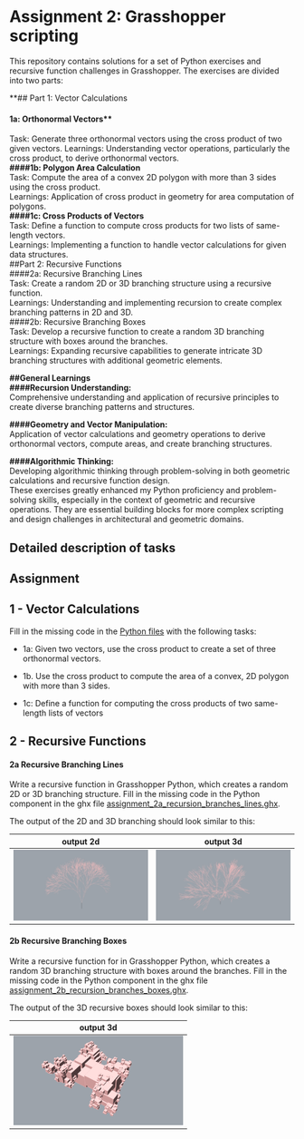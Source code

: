 # Assignment 2: Grasshopper scripting
This repository contains solutions for a set of Python exercises and recursive function challenges in Grasshopper. The exercises are divided into two parts:

**## Part 1: Vector Calculations<br />
#### 1a: Orthonormal Vectors**<br />
Task: Generate three orthonormal vectors using the cross product of two given vectors.
Learnings: Understanding vector operations, particularly the cross product, to derive orthonormal vectors.<br />
**####1b: Polygon Area Calculation**<br />
Task: Compute the area of a convex 2D polygon with more than 3 sides using the cross product.<br />
Learnings: Application of cross product in geometry for area computation of polygons.<br />
**####1c: Cross Products of Vectors**<br />
Task: Define a function to compute cross products for two lists of same-length vectors.<br />
Learnings: Implementing a function to handle vector calculations for given data structures.<br />
##Part 2: Recursive Functions<br />
####2a: Recursive Branching Lines<br />
Task: Create a random 2D or 3D branching structure using a recursive function.<br />
Learnings: Understanding and implementing recursion to create complex branching patterns in 2D and 3D.<br />
####2b: Recursive Branching Boxes<br />
Task: Develop a recursive function to create a random 3D branching structure with boxes around the branches.<br />
Learnings: Expanding recursive capabilities to generate intricate 3D branching structures with additional geometric elements.<br />

**##General Learnings<br />
####Recursion Understanding:**<br />
Comprehensive understanding and application of recursive principles to create diverse branching patterns and structures.<br />

**####Geometry and Vector Manipulation:**<br />
Application of vector calculations and geometry operations to derive orthonormal vectors, compute areas, and create branching structures.<br />

**####Algorithmic Thinking:**<br />
Developing algorithmic thinking through problem-solving in both geometric calculations and recursive function design.<br />
These exercises greatly enhanced my Python proficiency and problem-solving skills, especially in the context of geometric and recursive operations. They are essential building blocks for more complex scripting and design challenges in architectural and geometric domains.<br />


## Detailed description of tasks
## Assignment

## 1 - Vector Calculations

Fill in the missing code in the [Python files](https://github.com/augmentedfabricationlab/afab_course/tree/master/03_geometry/assignment) with the following tasks:

* 1a: Given two vectors, use the cross product to create a set of three orthonormal vectors.

* 1b. Use the cross product to compute the area of a convex, 2D polygon with more than 3 sides.

* 1c: Define a function for computing the cross products of two same-length lists of vectors

## 2 - Recursive Functions

#### 2a Recursive Branching Lines

Write a recursive function in Grasshopper Python, which creates a random 2D or 3D branching structure. Fill in the missing code in the Python component in the ghx file [assignment_2a_recursion_branches_lines.ghx](assignment/assignment_2a_recursion_branches_lines.ghx).

The output of the 2D and 3D branching should look similar to this:

output 2d  | output 3d
---- | ---- 
<img src="images/branches2d.jpg" width="300px" a/> | <img src="images/branches3d.jpg" width="300px" a/><br>


#### 2b Recursive Branching Boxes

Write a recursive function for in Grasshopper Python, which creates a random 3D branching structure with boxes around the branches. Fill in the missing code in the Python component in the ghx file [assignment_2b_recursion_branches_boxes.ghx](assignment/assignment_2b_recursion_branches_boxes.ghx).

The output of the 3D recursive boxes should look similar to this:

| output 3d  |
| ---- |
| <img src="images/boxes3d.jpg" width="300px" a/> |
